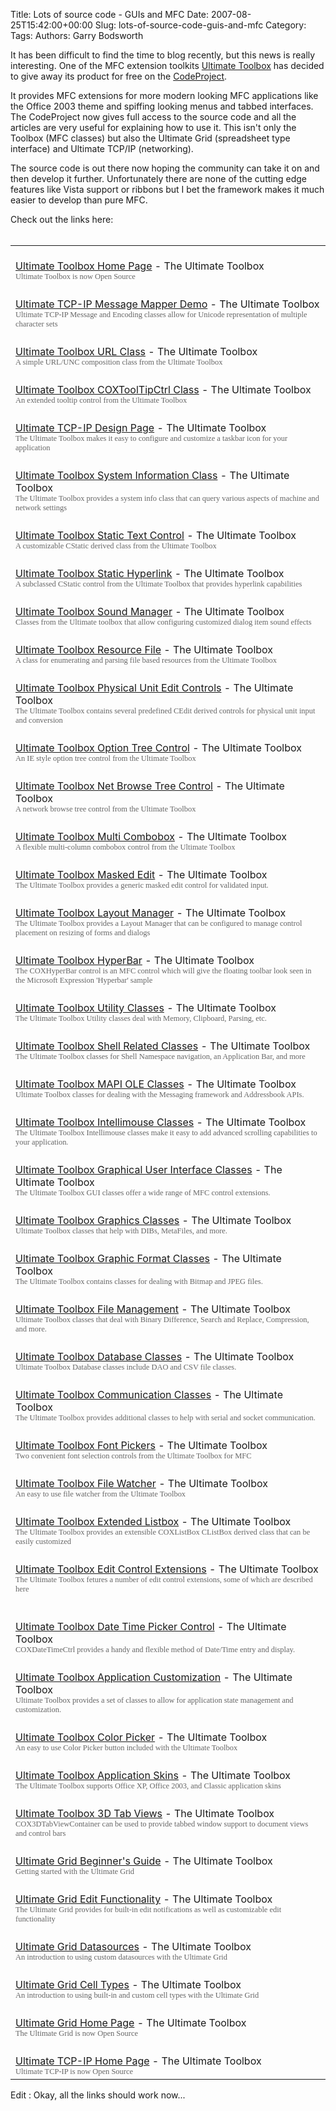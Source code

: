 Title: Lots of source code - GUIs and MFC
Date: 2007-08-25T15:42:00+00:00
Slug: lots-of-source-code-guis-and-mfc
Category: 
Tags: 
Authors: Garry Bodsworth

It has been difficult to find the time to blog recently, but this news is really interesting.  One of the MFC extension toolkits <a href="http://www.theultimatetoolbox.com/products/ultimatetoolbox/">Ultimate Toolbox</a> has decided to give away its product for free on the <a href="http://www.codeproject.com/">CodeProject</a>.

It provides MFC extensions for more modern looking MFC applications like the Office 2003 theme and spiffing looking menus and tabbed interfaces.  The CodeProject now gives full access to the source code and all the articles are very useful for explaining how to use it.  This isn't only the Toolbox (MFC classes) but also the Ultimate Grid (spreadsheet type interface) and Ultimate TCP/IP (networking).

The source code is out there now hoping the community can take it on and then develop it further.  Unfortunately there are none of the cutting edge features like Vista support or ribbons but I bet the framework makes it much easier to develop than pure MFC.

Check out the links here:<br /><table border="0" cellpadding="0" cellspacing="4" width="100%"><br /><tr><td><br /><a href="http://www.codeproject.com/MFC/UltimateToolbox.asp">Ultimate Toolbox Home Page</a> - The Ultimate Toolbox<br /><span style="color: rgb(102, 102, 102);font-family:Verdana;font-size:78%;"  >Ultimate Toolbox is now Open Source</span><br /></td></tr><tr><td><br /><a href="http://www.codeproject.com/MFC/UTP_MsgMapper.asp">Ultimate TCP-IP Message Mapper Demo</a> - The Ultimate Toolbox<br /><span style="color: rgb(102, 102, 102);font-family:Verdana;font-size:78%;"  >Ultimate TCP-IP Message and Encoding classes allow for Unicode representation of multiple character sets</span><br /></td></tr><tr><td><br /><a href="http://www.codeproject.com/MFC/UltimateToolbox_Url.asp">Ultimate Toolbox URL Class</a> - The Ultimate Toolbox<br /><span style="color: rgb(102, 102, 102);font-family:Verdana;font-size:78%;"  >A simple URL/UNC composition class from the Ultimate Toolbox</span><br /></td></tr><tr><td><br /><a href="http://www.codeproject.com/MFC/UltimateToolbox_ToolTip.asp">Ultimate Toolbox COXToolTipCtrl Class</a> - The Ultimate Toolbox<br /><span style="color: rgb(102, 102, 102);font-family:Verdana;font-size:78%;"  >An extended tooltip control from the Ultimate Toolbox</span><br /></td></tr><tr><td><br /><a href="http://www.codeproject.com/MFC/UltimateToolbox_TaskBar.asp">Ultimate TCP-IP Design Page</a> - The Ultimate Toolbox<br /><span style="color: rgb(102, 102, 102);font-family:Verdana;font-size:78%;"  >The Ultimate Toolbox makes it easy to configure and customize a taskbar icon for your application</span><br /></td></tr><tr><td><br /><a href="http://www.codeproject.com/MFC/UltimateToolbox_SysInfo.asp">Ultimate Toolbox System Information Class</a> - The Ultimate Toolbox<br /><span style="color: rgb(102, 102, 102);font-family:Verdana;font-size:78%;"  >The Ultimate Toolbox provides a system info class that can query various aspects of machine and network settings</span><br /></td></tr><tr><td><br /><a href="http://www.codeproject.com/MFC/UltimateToolbox_StaticTxt.asp">Ultimate Toolbox Static Text Control</a> - The Ultimate Toolbox<br /><span style="color: rgb(102, 102, 102);font-family:Verdana;font-size:78%;"  >A customizable CStatic derived class from the Ultimate Toolbox</span><br /></td></tr><tr><td><br /><a href="http://www.codeproject.com/MFC/UltimateToolbox_HyperLink.asp">Ultimate Toolbox Static Hyperlink</a> - The Ultimate Toolbox<br /><span style="color: rgb(102, 102, 102);font-family:Verdana;font-size:78%;"  >A subclassed CStatic control from the Ultimate Toolbox that provides hyperlink capabilities</span><br /></td></tr><tr><td><br /><a href="http://www.codeproject.com/MFC/UltimateToolbox_Sound.asp">Ultimate Toolbox Sound Manager</a> - The Ultimate Toolbox<br /><span style="color: rgb(102, 102, 102);font-family:Verdana;font-size:78%;"  >Classes from the Ultimate toolbox that allow configuring customized dialog item sound effects</span><br /></td></tr><tr><td><br /><a href="http://www.codeproject.com/MFC/UltimateToolbox_Resource.asp">Ultimate Toolbox Resource File</a> - The Ultimate Toolbox<br /><span style="color: rgb(102, 102, 102);font-family:Verdana;font-size:78%;"  >A class for enumerating and parsing file based resources from the Ultimate Toolbox</span><br /></td></tr><tr><td><br /><a href="http://www.codeproject.com/MFC/UltimateToolbox_PhysEdit.asp">Ultimate Toolbox Physical Unit Edit Controls</a> - The Ultimate Toolbox<br /><span style="color: rgb(102, 102, 102);font-family:Verdana;font-size:78%;"  >The Ultimate Toolbox contains several predefined CEdit derived controls for physical unit input and conversion</span><br /></td></tr><tr><td><br /><a href="http://www.codeproject.com/MFC/UltimateToolbox_OptionTre.asp">Ultimate Toolbox Option Tree Control</a> - The Ultimate Toolbox<br /><span style="color: rgb(102, 102, 102);font-family:Verdana;font-size:78%;"  >An IE style option tree control from the Ultimate Toolbox</span><br /></td></tr><tr><td><br /><a href="http://www.codeproject.com/MFC/UltimateToolbox_NetBrowse.asp">Ultimate Toolbox Net Browse Tree Control</a> - The Ultimate Toolbox<br /><span style="color: rgb(102, 102, 102);font-family:Verdana;font-size:78%;"  >A network browse tree control from the Ultimate Toolbox</span><br /></td></tr><tr><td><br /><a href="http://www.codeproject.com/MFC/UltimateToolbox_MultCombo.asp">Ultimate Toolbox Multi Combobox</a> - The Ultimate Toolbox<br /><span style="color: rgb(102, 102, 102);font-family:Verdana;font-size:78%;"  >A flexible multi-column combobox control from the Ultimate Toolbox</span><br /></td></tr><tr><td><br /><a href="http://www.codeproject.com/MFC/UltimateToolbo_MaskedEdit.asp">Ultimate Toolbox Masked Edit</a> - The Ultimate Toolbox<br /><span style="color: rgb(102, 102, 102);font-family:Verdana;font-size:78%;"  >The Ultimate Toolbox provides a generic masked edit control for validated input.</span><br /></td></tr><tr><td><br /><a href="http://www.codeproject.com/MFC/UltimateToolbox_Layout.asp">Ultimate Toolbox Layout Manager</a> - The Ultimate Toolbox<br /><span style="color: rgb(102, 102, 102);font-family:Verdana;font-size:78%;"  >The Ultimate Toolbox provides a Layout Manager that can be configured to manage control placement on resizing of forms and dialogs</span><br /></td></tr><tr><td><br /><a href="http://www.codeproject.com/MFC/UltimateToolbox_HyperBar.asp">Ultimate Toolbox HyperBar</a> - The Ultimate Toolbox<br /><span style="color: rgb(102, 102, 102);font-family:Verdana;font-size:78%;"  >The COXHyperBar control is an MFC control which will give the floating toolbar look seen in the Microsoft Expression 'Hyperbar' sample</span><br /></td></tr><tr><td><br /><a href="http://www.codeproject.com/MFC/UltimateToolbox_Utility.asp">Ultimate Toolbox Utility Classes</a> - The Ultimate Toolbox<br /><span style="color: rgb(102, 102, 102);font-family:Verdana;font-size:78%;"  >The Ultimate Toolbox Utility classes deal with Memory, Clipboard, Parsing, etc.</span><br /></td></tr><tr><td><br /><a href="http://www.codeproject.com/MFC/UltimateToolbox_Shell.asp">Ultimate Toolbox Shell Related Classes</a> - The Ultimate Toolbox<br /><span style="color: rgb(102, 102, 102);font-family:Verdana;font-size:78%;"  >The Ultimate Toolbox classes for Shell Namespace navigation, an Application Bar, and more</span><br /></td></tr><tr><td><br /><a href="http://www.codeproject.com/MFC/UltimateToolbox_MAPIOLE.asp">Ultimate Toolbox MAPI OLE Classes</a> - The Ultimate Toolbox<br /><span style="color: rgb(102, 102, 102);font-family:Verdana;font-size:78%;"  >Ultimate Toolbox classes for dealing with the Messaging framework and Addressbook APIs.</span><br /></td></tr><tr><td><br /><a href="http://www.codeproject.com/MFC/UltimateToolbox_Mouse.asp">Ultimate Toolbox Intellimouse Classes</a> - The Ultimate Toolbox<br /><span style="color: rgb(102, 102, 102);font-family:Verdana;font-size:78%;"  >The Ultimate Toolbox Intellimouse classes make it easy to add advanced scrolling capabilities to your application.</span><br /></td></tr><tr><td><br /><a href="http://www.codeproject.com/MFC/UltimateToolbox_GUI.asp">Ultimate Toolbox Graphical User Interface Classes</a> - The Ultimate Toolbox<br /><span style="color: rgb(102, 102, 102);font-family:Verdana;font-size:78%;"  >The Ultimate Toolbox GUI classes offer a wide range of MFC control extensions.</span><br /></td></tr><tr><td><br /><a href="http://www.codeproject.com/MFC/UltimateToolbox_Graphics.asp">Ultimate Toolbox Graphics Classes</a> - The Ultimate Toolbox<br /><span style="color: rgb(102, 102, 102);font-family:Verdana;font-size:78%;"  >Ultimate Toolbox classes that help with DIBs, MetaFiles, and more.</span><br /></td></tr><tr><td><br /><a href="http://www.codeproject.com/MFC/UltimateToolbox_GrphFmts.asp">Ultimate Toolbox Graphic Format Classes</a> - The Ultimate Toolbox<br /><span style="color: rgb(102, 102, 102);font-family:Verdana;font-size:78%;"  >The Ultimate Toolbox contains classes for dealing with Bitmap and JPEG files.</span><br /></td></tr><tr><td><br /><a href="http://www.codeproject.com/MFC/UltimateToolbox_FileMgmt.asp">Ultimate Toolbox File Management</a> - The Ultimate Toolbox<br /><span style="color: rgb(102, 102, 102);font-family:Verdana;font-size:78%;"  >Ultimate Toolbox classes that deal with Binary Difference, Search and Replace, Compression, and more.</span><br /></td></tr><tr><td><br /><a href="http://www.codeproject.com/MFC/UltimateToolbox_Database.asp">Ultimate Toolbox Database Classes</a> - The Ultimate Toolbox<br /><span style="color: rgb(102, 102, 102);font-family:Verdana;font-size:78%;"  >Ultimate Toolbox Database classes include DAO and CSV file classes.</span><br /></td></tr><tr><td><br /><a href="http://www.codeproject.com/MFC/UltimateToolbox_Comm.asp">Ultimate Toolbox Communication Classes</a> - The Ultimate Toolbox<br /><span style="color: rgb(102, 102, 102);font-family:Verdana;font-size:78%;"  >The Ultimate Toolbox provides additional classes to help with serial and socket communication.</span><br /></td></tr><tr><td><br /><a href="http://www.codeproject.com/MFC/UltimateToolbox_FontPick.asp">Ultimate Toolbox Font Pickers</a> - The Ultimate Toolbox<br /><span style="color: rgb(102, 102, 102);font-family:Verdana;font-size:78%;"  >Two convenient font selection controls from the Ultimate Toolbox for MFC</span><br /></td></tr><td><br /><a href="http://www.codeproject.com/MFC/UltimateToolbox_FileWatch.asp">Ultimate Toolbox File Watcher</a> - The Ultimate Toolbox<br /><span style="color: rgb(102, 102, 102);font-family:Verdana;font-size:78%;"  >An easy to use file watcher from the Ultimate Toolbox</span><br /></td></tr><tr><td><br /><a href="http://www.codeproject.com/MFC/UltimateToolbox_ListBoxEx.asp">Ultimate Toolbox Extended Listbox</a> - The Ultimate Toolbox<br /><span style="color: rgb(102, 102, 102);font-family:Verdana;font-size:78%;"  >The Ultimate Toolbox provides an extensible COXListBox CListBox derived class that can be easily customized</span><br /></td></tr><tr><td><br /><a href="http://www.codeproject.com/MFC/UltimateToolbox_EditExt.asp">Ultimate Toolbox Edit Control Extensions</a> - The Ultimate Toolbox<br /><span style="color: rgb(102, 102, 102);font-family:Verdana;font-size:78%;"  >The Ultimate Toolbox fetures a number of edit control extensions, some of which are described here</span>

</td></tr><tr><td><br /><a href="http://www.codeproject.com/MFC/UltimateToolbox_DateTime.asp">Ultimate Toolbox Date Time Picker Control</a> - The Ultimate Toolbox<br /><span style="color: rgb(102, 102, 102);font-family:Verdana;font-size:78%;"  >COXDateTimeCtrl provides a handy and flexible method of Date/Time entry and display.</span><br /></td></tr><tr><td><br /><a href="http://www.codeproject.com/MFC/UltimateToolbox_Customize.asp">Ultimate Toolbox Application Customization</a> - The Ultimate Toolbox<br /><span style="color: rgb(102, 102, 102);font-family:Verdana;font-size:78%;"  >Ultimate Toolbox provides a set of classes to allow for application state management and customization.</span><br /></td></tr><tr><td><br /><a href="http://www.codeproject.com/MFC/UltimateToolbox_ColorPick.asp">Ultimate Toolbox Color Picker</a> - The Ultimate Toolbox<br /><span style="color: rgb(102, 102, 102);font-family:Verdana;font-size:78%;"  >An easy to use Color Picker button included with the Ultimate Toolbox</span><br /></td></tr><tr><td><br /><a href="http://www.codeproject.com/MFC/UltimateToolbox_Skins.asp">Ultimate Toolbox Application Skins</a> - The Ultimate Toolbox<br /><span style="color: rgb(102, 102, 102);font-family:Verdana;font-size:78%;"  >The Ultimate Toolbox supports Office XP, Office 2003, and Classic application skins</span><br /></td></tr><tr><td><br /><a href="http://www.codeproject.com/MFC/UltimateToolbox_3DTabView.asp">Ultimate Toolbox 3D Tab Views</a> - The Ultimate Toolbox<br /><span style="color: rgb(102, 102, 102);font-family:Verdana;font-size:78%;"  >COX3DTabViewContainer can be used to provide tabbed window support to document views and control bars</span><br /></td></tr><tr><td><br /><a href="http://www.codeproject.com/MFC/UG_Start.asp">Ultimate Grid Beginner's Guide</a> - The Ultimate Toolbox<br /><span style="color: rgb(102, 102, 102);font-family:Verdana;font-size:78%;"  >Getting started with the Ultimate Grid</span><br /></td></tr><tr><td><br /><a href="http://www.codeproject.com/MFC/UG_Editing.asp">Ultimate Grid Edit Functionality</a> - The Ultimate Toolbox<br /><span style="color: rgb(102, 102, 102);font-family:Verdana;font-size:78%;"  >The Ultimate Grid provides for built-in edit notifications as well as customizable edit functionality</span><br /></td></tr><tr><td><br /><a href="http://www.codeproject.com/MFC/UG_DataSources.asp">Ultimate Grid Datasources</a> - The Ultimate Toolbox<br /><span style="color: rgb(102, 102, 102);font-family:Verdana;font-size:78%;"  >An introduction to using custom datasources with the Ultimate Grid</span><br /></td></tr><tr><td><br /><a href="http://www.codeproject.com/MFC/UG_CellTypes.asp">Ultimate Grid Cell Types</a> - The Ultimate Toolbox<br /><span style="color: rgb(102, 102, 102);font-family:Verdana;font-size:78%;"  >An introduction to using built-in and custom cell types with the Ultimate Grid</span><br /></td></tr><tr><td><br /><a href="http://www.codeproject.com/MFC/UltimateGridHome.asp">Ultimate Grid Home Page</a> - The Ultimate Toolbox<br /><span style="color: rgb(102, 102, 102);font-family:Verdana;font-size:78%;"  >The Ultimate Grid is now Open Source</span><br /></td></tr><tr><td><br /><a href="http://www.codeproject.com/MFC/UltimateTCPIP.asp">Ultimate TCP-IP Home Page</a> - The Ultimate Toolbox<br /><span style="color: rgb(102, 102, 102);font-family:Verdana;font-size:78%;"  >Ultimate TCP-IP is now Open Source</span><br /></td></tr></table>

Edit : Okay, all the links should work now...
